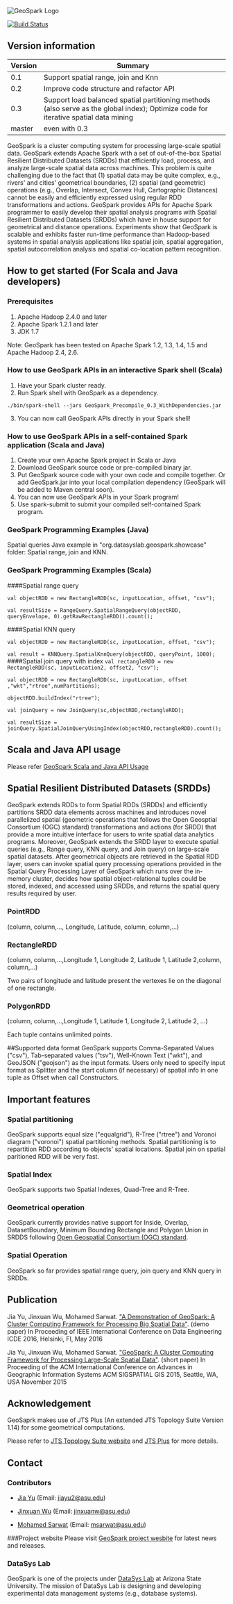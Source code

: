 ![GeoSpark Logo](http://www.public.asu.edu/~jiayu2/geospark/logo.png)

[![Build Status](https://travis-ci.org/jinxuan/GeoSpark.svg)](https://travis-ci.org/jiayuasu/GeoSpark) 

##  Version information

| Version     | Summary |
|-------------|---------------|
| 0.1       |  Support spatial range, join and Knn         |
| 0.2       | Improve code structure and refactor API         |
| 0.3       | Support load balanced spatial partitioning methods (also serve as the global index); Optimize code for iterative spatial data mining|
| master    | even with 0.3         |

GeoSpark is a cluster computing system for processing large-scale spatial data. GeoSpark extends Apache Spark with a set of out-of-the-box Spatial Resilient Distributed Datasets (SRDDs) that efficiently load, process, and analyze large-scale spatial data across machines. This problem is quite challenging due to the fact that (1) spatial data may be quite complex, e.g., rivers' and cities' geometrical boundaries, (2) spatial (and geometric) operations (e.g., Overlap, Intersect, Convex Hull, Cartographic Distances) cannot be easily and efficiently expressed using regular RDD transformations and actions. GeoSpark provides APIs for Apache Spark programmer to easily develop their spatial analysis programs with Spatial Resilient Distributed Datasets (SRDDs) which have in house support for geometrical and distance operations. Experiments show that GeoSpark is scalable and exhibits faster run-time performance than Hadoop-based systems in spatial analysis applications like spatial join, spatial aggregation, spatial autocorrelation analysis and spatial co-location pattern recognition.


## How to get started (For Scala and Java developers)

### Prerequisites

1. Apache Hadoop 2.4.0 and later
2. Apache Spark 1.2.1 and later
3. JDK 1.7

Note: GeoSpark has been tested on Apache Spark 1.2, 1.3, 1.4, 1.5 and Apache Hadoop 2.4, 2.6.

### How to use GeoSpark APIs in an interactive Spark shell (Scala)

1. Have your Spark cluster ready.
2. Run Spark shell with GeoSpark as a dependency.

  `
  ./bin/spark-shell --jars GeoSpark_Precompile_0.3_WithDependencies.jar
  `

3. You can now call GeoSpark APIs directly in your Spark shell!

### How to use GeoSpark APIs in a self-contained Spark application (Scala and Java)

1. Create your own Apache Spark project in Scala or Java
2. Download GeoSpark source code or pre-compiled binary jar.
3. Put GeoSpark source code with your own code and compile together. Or add GeoSpark.jar into your local compilation dependency (GeoSpark will be added to Maven central soon).
4. You can now use GeoSpark APIs in your Spark program!
5. Use spark-submit to submit your compiled self-contained Spark program.

### GeoSpark Programming Examples (Java)

Spatial queries Java example in "org.datasyslab.geospark.showcase" folder: Spatial range, join and KNN.


### GeoSpark Programming Examples (Scala)

####Spatial range query

`
val objectRDD = new RectangleRDD(sc, inputLocation, offset, "csv");
`

`
val resultSize = RangeQuery.SpatialRangeQuery(objectRDD, queryEnvelope, 0).getRawRectangleRDD().count();
`

####Spatial KNN query

`
val objectRDD = new RectangleRDD(sc, inputLocation, offset, "csv");
`

`
val result = KNNQuery.SpatialKnnQuery(objectRDD, queryPoint, 1000);
`
####Spatial join query with index
`
val rectangleRDD = new RectangleRDD(sc, inputLocation2, offset2, "csv");
`

`
val objectRDD = new RectangleRDD(sc, inputLocation, offset ,"wkt","rtree",numPartitions);
`

`
objectRDD.buildIndex("rtree");
`

`
val joinQuery = new JoinQuery(sc,objectRDD,rectangleRDD); 
`

`
val resultSize = joinQuery.SpatialJoinQueryUsingIndex(objectRDD,rectangleRDD).count();
`

## Scala and Java API usage

Please refer [GeoSpark Scala and Java API Usage](http://www.public.asu.edu/~jiayu2/geospark/javadoc/index.html)


## Spatial Resilient Distributed Datasets (SRDDs)

GeoSpark extends RDDs to form Spatial RDDs (SRDDs) and efficiently partitions SRDD data elements across machines and introduces novel parallelized spatial (geometric operations that follows the Open Geosptial Consortium (OGC) standard) transformations and actions (for SRDD) that provide a more intuitive interface for users to write spatial data analytics programs. Moreover, GeoSpark extends the SRDD layer to execute spatial queries (e.g., Range query, KNN query, and Join query) on large-scale spatial datasets. After geometrical objects are retrieved in the Spatial RDD layer, users can invoke spatial query processing operations provided in the Spatial Query Processing Layer of GeoSpark which runs over the in-memory cluster, decides how spatial object-relational tuples could be stored, indexed, and accessed using SRDDs, and returns the spatial query results required by user.



### PointRDD

(column, column,..., Longitude, Latitude, column, column,...)

### RectangleRDD

(column, column,...,Longitude 1, Longitude 2, Latitude 1, Latitude 2,column, column,...)

Two pairs of longitude and latitude present the vertexes lie on the diagonal of one rectangle.

### PolygonRDD

(column, column,...,Longitude 1, Latitude 1, Longitude 2, Latitude 2, ...)

Each tuple contains unlimited points.

##Supported data format
GeoSpark supports Comma-Separated Values ("csv"), Tab-separated values ("tsv"), Well-Known Text ("wkt"), and  GeoJSON ("geojson") as the input formats. Users only need to specify input format as Splitter and the start column (if necessary) of spatial info in one tuple as Offset when call Constructors.

## Important features

### Spatial partitioning

GeoSpark supports equal size ("equalgrid"), R-Tree ("rtree") and Voronoi diagram ("voronoi") spatial partitioning methods. Spatial partitioning is to repartition RDD according to objects' spatial locations. Spatial join on spatial paritioned RDD will be very fast.

### Spatial Index

GeoSpark supports two Spatial Indexes, Quad-Tree and R-Tree. 

### Geometrical operation

GeoSpark currently provides native support for Inside, Overlap, DatasetBoundary, Minimum Bounding Rectangle and Polygon Union in SRDDS following [Open Geospatial Consortium (OGC) standard](http://www.opengeospatial.org/standards).

### Spatial Operation

GeoSpark so far provides spatial range query, join query and KNN query in SRDDs.


## Publication

Jia Yu, Jinxuan Wu, Mohamed Sarwat. ["A Demonstration of GeoSpark: A Cluster Computing Framework for Processing Big Spatial Data"](). (demo paper) In Proceeding of IEEE International Conference on Data Engineering ICDE 2016, Helsinki, FI, May 2016

Jia Yu, Jinxuan Wu, Mohamed Sarwat. ["GeoSpark: A Cluster Computing Framework for Processing Large-Scale Spatial Data"](http://www.public.asu.edu/~jiayu2/geospark/publication/GeoSpark_ShortPaper.pdf). (short paper) In Proceeding of the ACM International Conference on Advances in Geographic Information Systems ACM SIGSPATIAL GIS 2015, Seattle, WA, USA November 2015


## Acknowledgement

GeoSaprk makes use of JTS Plus (An extended JTS Topology Suite Version 1.14) for some geometrical computations.

Please refer to [JTS Topology Suite website](http://tsusiatsoftware.net/jts/main.html) and [JTS Plus](https://github.com/jiayuasu/JTSplus) for more details.
## Contact

### Contributors
* [Jia Yu](http://www.public.asu.edu/~jiayu2/) (Email: jiayu2@asu.edu)

* [Jinxuan Wu](http://www.public.asu.edu/~jinxuanw/) (Email: jinxuanw@asu.edu)

* [Mohamed Sarwat](http://faculty.engineering.asu.edu/sarwat/) (Email: msarwat@asu.edu)

###Project website
Please visit [GeoSpark project wesbite](http://geospark.datasyslab.org) for latest news and releases.

### DataSys Lab
GeoSpark is one of the projects under [DataSys Lab](http://www.datasyslab.org/) at Arizona State University. The mission of DataSys Lab is designing and developing experimental data management systems (e.g., database systems).
